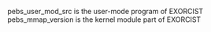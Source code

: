 pebs_user_mod_src is the user-mode program of EXORCIST
pebs_mmap_version is the kernel module part of EXORCIST
